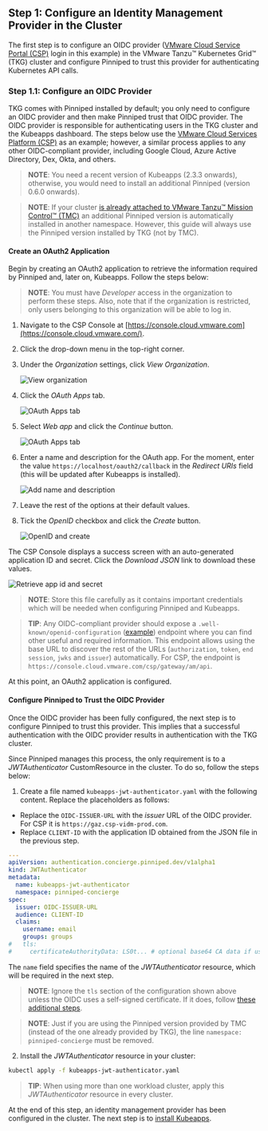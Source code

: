 ## Step 1: Configure an Identity Management Provider in the Cluster

The first step is to configure an OIDC provider ([VMware Cloud Service Portal (CSP)](https://console.cloud.vmware.com) login in this example) in the VMware Tanzu™ Kubernetes Grid™ (TKG) cluster and configure Pinniped to trust this provider for authenticating Kubernetes API calls.

### Step 1.1: Configure an OIDC Provider

TKG comes with Pinniped installed by default; you only need to configure an OIDC provider and then make Pinniped trust that OIDC provider. The OIDC provider is responsible for authenticating users in the TKG cluster and the Kubeapps dashboard. The steps below use the [VMware Cloud Services Platform (CSP)](https://console.cloud.vmware.com/) as an example; however, a similar process applies to any other OIDC-compliant provider, including Google Cloud, Azure Active Directory, Dex, Okta, and others.

> **NOTE**: You need a recent version of Kubeapps (2.3.3 onwards), otherwise, you would need to install an additional Pinniped (version 0.6.0 onwards).

> **NOTE**: If your cluster [is already attached to VMware Tanzu™ Mission Control™ (TMC)](https://docs.vmware.com/en/VMware-Tanzu-Mission-Control/services/tanzumc-getstart/GUID-F0162E40-8D47-45D7-9EA1-83B64B380F5C.html) an additional Pinniped version is automatically installed in another namespace. However, this guide will always use the Pinniped version installed by TKG (not by TMC).

#### Create an OAuth2 Application

Begin by creating an OAuth2 application to retrieve the information required by Pinniped and, later on, Kubeapps. Follow the steps below:

> **NOTE**: You must have _Developer_ access in the organization to perform these steps. Also, note that if the organization is restricted, only users belonging to this organization will be able to log in.

1. Navigate to the CSP Console at [https://console.cloud.vmware.com](https://console.cloud.vmware.com/).
2. Click the drop-down menu in the top-right corner.
3. Under the _Organization_ settings, click _View Organization_.

   ![View organization](../../img/kubeapps-on-tkg/csp-menu-organization.png)

4. Click the _OAuth Apps_ tab.

   ![OAuth Apps tab](../../img/kubeapps-on-tkg/csp-oauth-initial.png)

5. Select _Web app_ and click the _Continue_ button.

   ![OAuth Apps tab](../../img/kubeapps-on-tkg/csp-oauth-new.png)

6. Enter a name and description for the OAuth app. For the moment, enter the value `https://localhost/oauth2/callback` in the _Redirect URIs_ field (this will be updated after Kubeapps is installed).

   ![Add name and description](../../img/kubeapps-on-tkg/csp-oauth-new-details-general.png)

7. Leave the rest of the options at their default values.
8. Tick the _OpenID_ checkbox and click the _Create_ button.

   ![OpenID and create](../../img/kubeapps-on-tkg/csp-oauth-new-details-scopes.png)

The CSP Console displays a success screen with an auto-generated application ID and secret. Click the _Download JSON_ link to download these values.

![Retrieve app id and secret](../../img/kubeapps-on-tkg/csp-oauth-new-secrets.png)

> **NOTE**: Store this file carefully as it contains important credentials which will be needed when configuring Pinniped and Kubeapps.

> **TIP**: Any OIDC-compliant provider should expose a `.well-known/openid-configuration` ([example](https://console.cloud.vmware.com/csp/gateway/am/api/.well-known/openid-configuration)) endpoint where you can find other useful and required information. This endpoint allows using the base URL to discover the rest of the URLs (`authorization`, `token`, `end session`, `jwks` and `issuer`) automatically. For CSP, the endpoint is `https://console.cloud.vmware.com/csp/gateway/am/api`.

At this point, an OAuth2 application is configured.

#### Configure Pinniped to Trust the OIDC Provider

Once the OIDC provider has been fully configured, the next step is to configure Pinniped to trust this provider. This implies that a successful authentication with the OIDC provider results in authentication with the TKG cluster.

Since Pinniped manages this process, the only requirement is to a _JWTAuthenticator_ CustomResource in the cluster. To do so, follow the steps below:

1. Create a file named `kubeapps-jwt-authenticator.yaml` with the following content. Replace the placeholders as follows:

- Replace the `OIDC-ISSUER-URL` with the _issuer_ URL of the OIDC provider. For CSP it is `https://gaz.csp-vidm-prod.com`.
- Replace `CLIENT-ID` with the application ID obtained from the JSON file in the previous step.

```yaml
---
apiVersion: authentication.concierge.pinniped.dev/v1alpha1
kind: JWTAuthenticator
metadata:
  name: kubeapps-jwt-authenticator
  namespace: pinniped-concierge
spec:
  issuer: OIDC-ISSUER-URL
  audience: CLIENT-ID
  claims:
    username: email
    groups: groups
#   tls:
#     certificateAuthorityData: LS0t... # optional base64 CA data if using a self-signed certificate
```

The `name` field specifies the name of the _JWTAuthenticator_ resource, which will be required in the next step.

> **NOTE**: Ignore the `tls` section of the configuration shown above unless the OIDC uses a self-signed certificate. If it does, follow [these additional steps](https://github.com/vmware-tanzu/kubeapps/blob/main/site/content/docs/latest/howto/OIDC/using-an-OIDC-provider-with-pinniped.md#pinniped-not-trusting-your-oidc-provider).

> **NOTE**: Just if you are using the Pinniped version provided by TMC (instead of the one already provided by TKG), the line `namespace: pinniped-concierge` must be removed.

2. Install the _JWTAuthenticator_ resource in your cluster:

```bash
kubectl apply -f kubeapps-jwt-authenticator.yaml
```

> **TIP**: When using more than one workload cluster, apply this _JWTAuthenticator_ resource in every cluster.

At the end of this step, an identity management provider has been configured in the cluster. The next step is to [install Kubeapps](./step-2.md).
